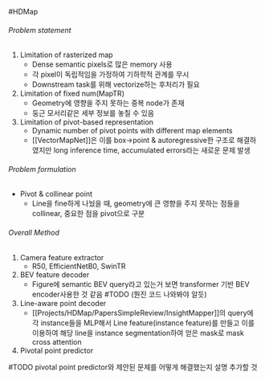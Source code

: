 #HDMap
###### Problem statement
1. Limitation of rasterized map
	- Dense semantic pixels로 많은 memory 사용
	- 각 pixel이 독립적임을 가정하여 기하학적 관계를 무시
	- Downstream task를 위해 vectorize하는 후처리가 필요
2. Limitation of fixed num(MapTR)
	- Geometry에 영향을 주지 못하는 중복 node가 존재
	- 둥근 모서리같은 세부 정보를 놓칠 수 있음
3. Limitation of pivot-based representation
	- Dynamic number of pivot points with different map elements
	- [[VectorMapNet]]은 이를 box->point & autoregressive한 구조로 해결하였지만 long inference time, accumulated errors라는 새로운 문제 발생
###### Problem formulation
- Pivot & collinear point
	- Line을 fine하게 나눴을 때,  geometry에 큰 영향을 주지 못하는 점들을 collinear, 중요한 점을 pivot으로 구분
###### Overall Method
1. Camera feature extractor
	- R50, EfficientNetB0, SwinTR
2. BEV feature decoder
	- Figure에 semantic BEV query라고 있는거 보면 transformer 기반 BEV encoder사용한 것 같음 #TODO (뭔진 코드 나와봐야 알듯)
3. Line-aware point decoder
	- [[Projects/HDMap/PapersSimpleReview/InsightMapper]]의 query에 각 instance들을 MLP해서 Line feature(instance feature)를 만들고 이를 이용하여 해당 line을 instance segmentation하여 얻은 mask로 mask cross attention
4. Pivotal point predictor

#TODO pivotal point predictor와 제안된 문제를 어떻게 해결했는지 설명 추가할 것